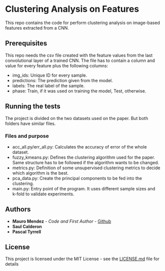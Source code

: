# Clustering Analysis on Features

This repo contains the code for perform clustering analysis on image-based features extracted from a CNN. 

## Prerequisites

This repo needs the csv file created with the feature values from the last convolutional layer of a trained CNN. The file has to contain a column and value for every feature plus the following columns:

* img_ids: Unique ID for every sample.
* predictions: The prediction given from the model.
* labels: The real label of the sample.
* phase: Train, if it was used on training the model, Test, otherwise.

## Running the tests

The project is divided on the two datasets used on the paper. But both folders have similar files.

### Files and purpose

* acc_all.py/err_all.py: Calculates the accuracy of error of the whole dataset.
* fuzzy_kmeans.py: Defines the clustering algorithm used for the paper. Same structure has to be followed if the algorithm wants to be changed.
* metrics.py: Definition of some unsupervised clustering metrics to decide which algorithm is the best.
* pca_data.py: Create the principal components to be fed into the clustering.
* main.py: Entry point of the program. It uses different sample sizes and k-fold to validate experiments.

## Authors

* **Mauro Mendez** - *Code and First Author* - [Github](https://github.com/mamemo/)
* **Saul Calderon**
* **Pascal Tyrrell**

## License

This project is licensed under the MIT License - see the [LICENSE.md](LICENSE.md) file for details
